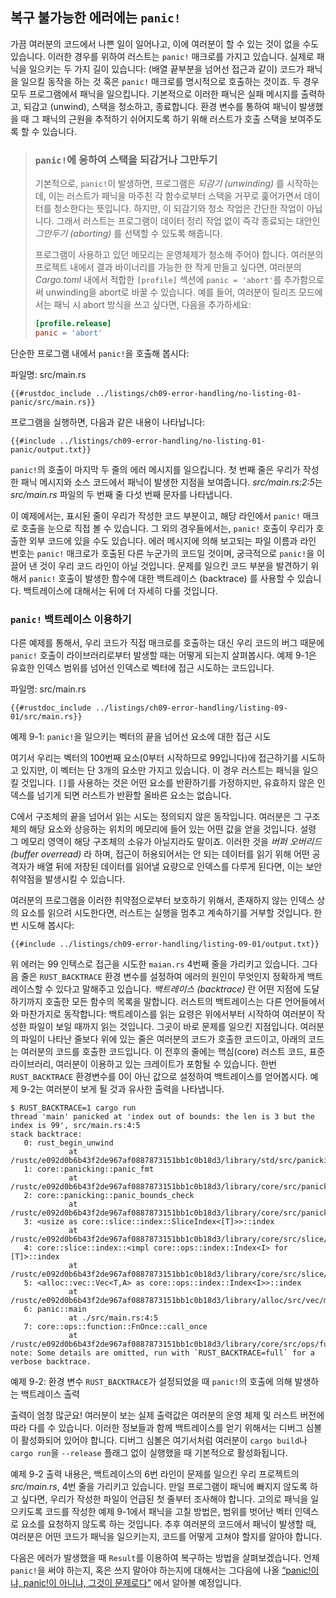 ## 복구 불가능한 에러에는 `panic!`

가끔 여러분의 코드에서 나쁜 일이 일어나고, 이에 여러분이 할 수 있는 것이 없을 수도 있습니다.
이러한 경우를 위하여 러스트는 `panic!` 매크로를 가지고 있습니다. 실제로 패닉을
일으키는 두 가지 길이 있습니다: (배열 끝부분을 넘어선 접근과 같이) 코드가
패닉을 일으킬 동작을 하는 것 혹은 `panic!` 매크로를 명시적으로 호출하는 것이죠.
두 경우 모두 프로그램에서 패닉을 일으킵니다. 기본적으로 이러한 패닉은 실패 메시지를
출력하고, 되감고 (unwind), 스택을 청소하고, 종료합니다. 환경 변수를 통하여
패닉이 발생했을 때 그 패닉의 근원을 추적하기 쉬어지도록 하기 위해 러스트가 호출 스택을 
보여주도록 할 수 있습니다.

> ### `panic!`에 응하여 스택을 되감거나 그만두기
>
> 기본적으로, `panic!`이 발생하면, 프로그램은 *되감기 (unwinding)* 를 시작하는데,
> 이는 러스트가 패닉을 마주친 각 함수로부터 스택을 거꾸로 훑어가면서 데이터를
> 청소한다는 뜻입니다. 하지만, 이 되감기와 청소 작업은 간단한 작업이 아닙니다.
> 그래서 러스트는 프로그램이 데이터 정리 작업 없이 즉각 종료되는 대안인
> *그만두기 (aborting)* 를 선택할 수 있도록 해줍니다.
> 
> 프로그램이 사용하고 있던 메모리는 운영체제가 청소해 주어야 합니다.
> 여러분의 프로젝트 내에서 결과 바이너리를 가능한 한 작게 만들고 싶다면,
> 여러분의 *Cargo.toml* 내에서 적합한 `[profile]` 섹션에 `panic = 'abort'`를
> 추가함으로써 unwinding을 abort로 바꿀 수 있습니다.
> 예를 들어, 여러분이 릴리즈 모드에서는 패닉 시 abort 방식을
> 쓰고 싶다면, 다음을 추가하세요:
>
> ```toml
> [profile.release]
> panic = 'abort'
> ```

단순한 프로그램 내에서 `panic!`을 호출해 봅시다:

<span class="filename">파일명: src/main.rs</span>

```rust,should_panic,panics
{{#rustdoc_include ../listings/ch09-error-handling/no-listing-01-panic/src/main.rs}}
```

프로그램을 실행하면, 다음과 같은 내용이 나타납니다:

```console
{{#include ../listings/ch09-error-handling/no-listing-01-panic/output.txt}}
```

`panic!`의 호출이 마지막 두 줄의 에러 메시지를 일으킵니다.
첫 번째 줄은 우리가 작성한 패닉 메시지와 소스 코드에서 패닉이
발생한 지점을 보여줍니다. *src/main.rs:2:5*는 *src/main.rs* 파일의
두 번째 줄 다섯 번째 문자를 나타냅니다.

이 예제에서는, 표시된 줄이 우리가 작성한 코드 부분이고, 해당 라인에서
`panic!` 매크로 호출을 눈으로 직접 볼 수 있습니다. 그 외의 경우들에서는,
`panic!` 호출이 우리가 호출한 외부 코드에 있을 수도 있습니다. 에러 메시지에 의해
보고되는 파일 이름과 라인 번호는 `panic!` 매크로가 호출된 다른 누군가의 코드일 것이며,
궁극적으로 `panic!`을 이끌어 낸 것이 우리 코드 라인이 아닐 것입니다.
문제를 일으킨 코드 부분을 발견하기 위해서 `panic!` 호출이 발생한 함수에 대한
백트레이스 (backtrace) 를 사용할 수 있습니다. 백트레이스에 대해서는 뒤에 더 자세히
다룰 것입니다.

### `panic!` 백트레이스 이용하기

다른 예제를 통해서, 우리 코드가 직접 매크로를 호출하는 대신 우리
코드의 버그 때문에 `panic!` 호출이 라이브러리로부터 발생할 때는
어떻게 되는지 살펴봅시다. 예제 9-1은 유효한 인덱스 범위를 넘어선
인덱스로 벡터에 접근 시도하는 코드입니다.

<span class="filename">파일명: src/main.rs</span>

```rust,should_panic,panics
{{#rustdoc_include ../listings/ch09-error-handling/listing-09-01/src/main.rs}}
```

<span class="caption">예제 9-1: `panic!`을 일으키는 벡터의 끝을 넘어선
요소에 대한 접근 시도</span>

여기서 우리는 벡터의 100번째 요소(0부터 시작하므로 99입니다)에 접근하기를
시도하고 있지만, 이 벡터는 단 3개의 요소만 가지고 있습니다. 이 경우 러스트는
패닉을 일으킬 것입니다. `[]`를 사용하는 것은 어떤 요소를 반환하기를
가정하지만, 유효하지 않은 인덱스를 넘기게 되면 러스트가 반환할 올바른
요소는 없습니다.

C에서 구조체의 끝을 넘어서 읽는 시도는 정의되지 않은 동작입니다.
여러분은 그 구조체의 해당 요소와 상응하는 위치의 메모리에 들어 있는
어떤 값을 얻을 것입니다. 설령 그 메모리 영역이 해당 구조체의 소유가
아닐지라도 말이죠. 이러한 것을 *버퍼 오버리드(buffer overread)* 라 하며,
접근이 허용되어서는 안 되는 데이터를 읽기 위해 어떤 공격자가 배열 뒤에 저장된
데이터를 읽어낼 요량으로 인덱스를 다루게 된다면,
이는 보안 취약점을 발생시킬 수 있습니다.

여러분의 프로그램을 이러한 취약점으로부터 보호하기 위해서, 존재하지 않는
인덱스 상의 요소를 읽으려 시도한다면, 러스트는 실행을 멈추고 계속하기를
거부할 것입니다. 한번 시도해 봅시다:

```console
{{#include ../listings/ch09-error-handling/listing-09-01/output.txt}}
```

위 에러는 99 인텍스로 접근을 시도한 `maian.rs` 4번째 줄을 가리키고
있습니다. 그다음 줄은 `RUST_BACKTRACE` 환경 변수를 설정하여 에러의
원인이 무엇인지 정확하게 백트레이스할 수 있다고 말해주고 있습니다.
*백트레이스 (backtrace)* 란 어떤 지점에 도달하기까지 호출한 모든 함수의
목록을 말합니다. 러스트의 백트레이스는 다른 언어들에서와 마찬가지로 동작합니다:
백트레이스를 읽는 요령은 위에서부터 시작하여 여러분이 작성한 파일이 보일 때까지
읽는 것입니다. 그곳이 바로 문제를 일으킨 지점입니다. 여러분의 파일이 나타난
줄보다 위에 있는 줄은 여러분의 코드가 호출한 코드이고, 아래의 코드는 여러분의
코드를 호출한 코드입니다. 이 전후의 줄에는 핵심(core) 러스트 코드, 표준
라이브러리, 여러분이 이용하고 있는 크레이트가 포함될 수 있습니다.
한번 `RUST_BACKTRACE` 환경변수를 0이 아닌 값으로 설정하여 백트레이스를
얻어봅시다. 예제 9-2는 여러분이 보게 될 것과 유사한 출력을 나타냅니다.

<!-- manual-regeneration
cd listings/ch09-error-handling/listing-09-01
RUST_BACKTRACE=1 cargo run
copy the backtrace output below
check the backtrace number mentioned in the text below the listing
-->

```console
$ RUST_BACKTRACE=1 cargo run
thread 'main' panicked at 'index out of bounds: the len is 3 but the index is 99', src/main.rs:4:5
stack backtrace:
   0: rust_begin_unwind
             at /rustc/e092d0b6b43f2de967af0887873151bb1c0b18d3/library/std/src/panicking.rs:584:5
   1: core::panicking::panic_fmt
             at /rustc/e092d0b6b43f2de967af0887873151bb1c0b18d3/library/core/src/panicking.rs:142:14
   2: core::panicking::panic_bounds_check
             at /rustc/e092d0b6b43f2de967af0887873151bb1c0b18d3/library/core/src/panicking.rs:84:5
   3: <usize as core::slice::index::SliceIndex<[T]>>::index
             at /rustc/e092d0b6b43f2de967af0887873151bb1c0b18d3/library/core/src/slice/index.rs:242:10
   4: core::slice::index::<impl core::ops::index::Index<I> for [T]>::index
             at /rustc/e092d0b6b43f2de967af0887873151bb1c0b18d3/library/core/src/slice/index.rs:18:9
   5: <alloc::vec::Vec<T,A> as core::ops::index::Index<I>>::index
             at /rustc/e092d0b6b43f2de967af0887873151bb1c0b18d3/library/alloc/src/vec/mod.rs:2591:9
   6: panic::main
             at ./src/main.rs:4:5
   7: core::ops::function::FnOnce::call_once
             at /rustc/e092d0b6b43f2de967af0887873151bb1c0b18d3/library/core/src/ops/function.rs:248:5
note: Some details are omitted, run with `RUST_BACKTRACE=full` for a verbose backtrace.
```

<span class="caption">예제 9-2: 환경 변수 `RUST_BACKTRACE`가 설정되었을 때 `panic!`의
호출에 의해 발생하는 백트레이스 출력</span>

출력이 엄청 많군요! 여러분이 보는 실제 출력값은 여러분의 운영 체제 및
러스트 버전에 따라 다를 수 있습니다. 이러한 정보들과 함께 백트레이스를
얻기 위해서는 디버그 심볼이 활성화되어 있어야 합니다. 디버그 심볼은 여기서처럼
여러분이 `cargo build`나 `cargo run`을 `--release` 플래그 없이 실행했을 때
기본적으로 활성화됩니다.

예제 9-2 출력 내용은, 백트레이스의 6번 라인이 문제를 일으킨
우리 프로젝트의 *src/main.rs*, 4번 줄을 가리키고 있습니다.
만일 프로그램이 패닉에 빠지지 않도록 하고 싶다면, 우리가 작성한
파일이 언급된 첫 줄부터 조사해야 합니다. 고의로 패닉을 일으키도록
코드를 작성한 예제 9-1에서 패닉을 고칠 방법은, 범위를 벗어난
벡터 인덱스로 요소를 요청하지 않도록 하는 것입니다. 추후 여러분의
코드에서 패닉이 발생할 때, 여러분은 어떤 코드가 패닉을 일으키는지,
코드를 어떻게 고쳐야 할지를 알아야 합니다.

다음은 에러가 발생했을 때 `Result`를 이용하여 복구하는 방법을 살펴보겠습니다.
언제 `panic!`을 써야 하는지, 혹은 쓰지 말아야 하는지에 대해서는
그다음에 나올 [“panic!이냐, panic!이 아니냐, 그것이 문제로다”][to-panic-or-not-to-panic]<!-- ignore -->
에서 알아볼 예정입니다.

[to-panic-or-not-to-panic]:
ch09-03-to-panic-or-not-to-panic.html%23panic%21%EC%9D%B4%EB%83%90%2C%20panic%21%EC%9D%B4%20%EC%95%84%EB%8B%88%EB%83%90%2C%20%EA%B7%B8%EA%B2%83%EC%9D%B4%20%EB%AC%B8%EC%A0%9C%EB%A1%9C%EB%8B%A4
